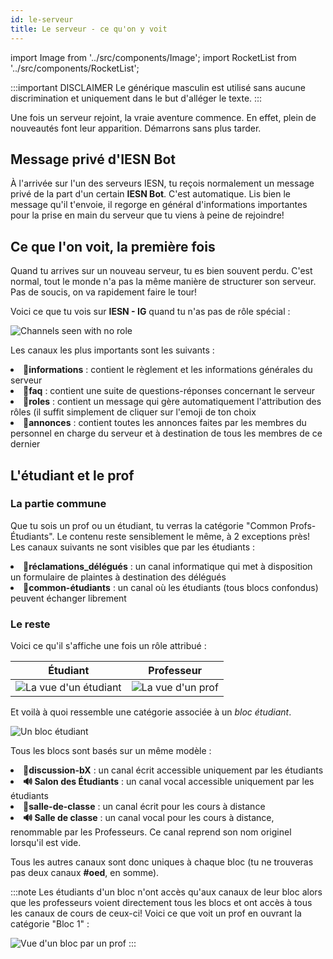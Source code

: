 ```yaml
---
id: le-serveur
title: Le serveur - ce qu'on y voit
---
```

import Image from '../src/components/Image';
import RocketList from '../src/components/RocketList';

:::important DISCLAIMER
Le générique masculin est utilisé sans aucune discrimination et uniquement dans le but d'alléger le texte.
:::

Une fois un serveur rejoint, la vraie aventure commence. En effet, plein de nouveautés font leur apparition. Démarrons sans plus tarder.

## Message privé d'IESN Bot
À l'arrivée sur l'un des serveurs IESN, tu reçois normalement un message privé de la part d'un certain **IESN Bot**. C'est automatique. Lis bien le message qu'il t'envoie, il regorge en général d'informations importantes pour la prise en main du serveur que tu viens à peine de rejoindre!

## Ce que l'on voit, la première fois
Quand tu arrives sur un nouveau serveur, tu es bien souvent perdu. C'est normal, tout le monde n'a pas la même manière de structurer son serveur. Pas de soucis, on va rapidement faire le tour!

Voici ce que tu vois sur **IESN - IG** quand tu n'as pas de rôle spécial :

<Image src='/img/channels-no_role.png' alt='Channels seen with no role'/>

Les canaux les plus importants sont les suivants :

<RocketList>
  <li>
    <strong>📜informations</strong> : contient le règlement et les informations générales du serveur
  </li>
  <li>
    <strong>📖faq</strong> : contient une suite de questions-réponses concernant le serveur
  </li>
  <li>
    <strong>🔎roles</strong> : contient un message qui gère automatiquement l'attribution des rôles (il suffit simplement de cliquer sur l'emoji de ton choix
  </li>
  <li>
    <strong>📣annonces</strong> : contient toutes les annonces faites par les membres du personnel en charge du serveur et à destination de tous les membres de ce dernier
  </li>
</RocketList>

## L'étudiant et le prof
### La partie commune
Que tu sois un prof ou un étudiant, tu verras la catégorie "Common Profs-Étudiants". Le contenu reste sensiblement le même, à 2 exceptions près! Les canaux suivants ne sont visibles que par les étudiants :

<RocketList>
  <li><strong>📝réclamations_délégués</strong> : un canal informatique qui met à disposition un formulaire de plaintes à destination des délégués</li>
  <li><strong>💬common-étudiants</strong> : un canal où les étudiants (tous blocs confondus) peuvent échanger librement</li>
</RocketList>

### Le reste
Voici ce qu'il s'affiche une fois un rôle attribué :

| Étudiant 	| Professeur 	|
|----------	|------------	|
|<Image src='/img/student.png' alt="La vue d'un étudiant"/>	| <Image src='/img/teacher.png' alt="La vue d'un prof"/>  |

Et voilà à quoi ressemble une catégorie associée à un *bloc étudiant*. 

<Image src='/img/bloc.png' alt='Un bloc étudiant'/>

Tous les blocs sont basés sur un même modèle :

<RocketList>
  <li>
    <strong>💬discussion-bX</strong> : un canal écrit accessible uniquement par les étudiants
  </li>
  <li>
    <strong>🔊 Salon des Étudiants</strong> : un canal vocal accessible uniquement par les étudiants
  </li>
  <li>
    <strong>💬salle-de-classe</strong> : un canal écrit pour les cours à distance
  </li>
  <li>
    <strong>🔊 Salle de classe</strong> : un canal vocal pour les cours à distance, renommable par les Professeurs. Ce canal reprend son nom originel lorsqu'il est vide.
  </li>
</RocketList>

Tous les autres canaux sont donc uniques à chaque bloc (tu ne trouveras pas deux canaux **#oed**, en somme).

:::note
Les étudiants d'un bloc n'ont accès qu'aux canaux de leur bloc alors que les professeurs voient directement tous les blocs et ont accès à tous les canaux de cours de ceux-ci! Voici ce que voit un prof en ouvrant la catégorie "Bloc 1" :

<Image src='/img/bloc-prof.png' alt="Vue d'un bloc par un prof" />
:::
